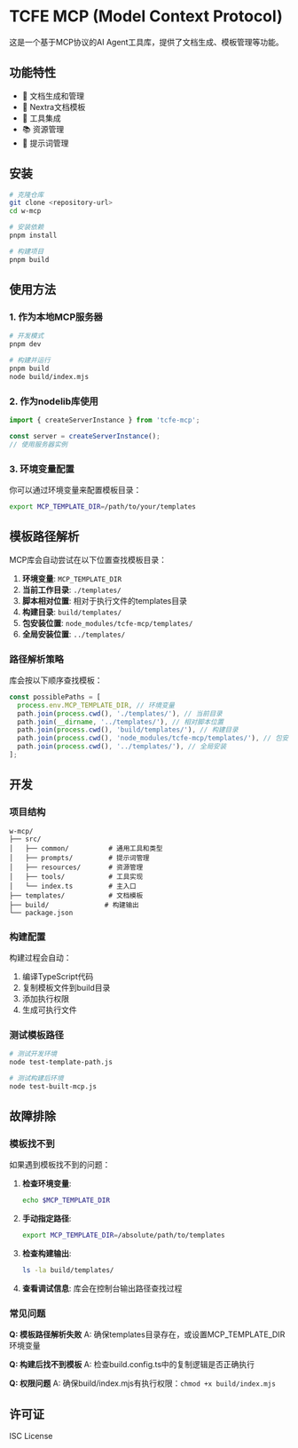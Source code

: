 # TCFE MCP (Model Context Protocol)

这是一个基于MCP协议的AI Agent工具库，提供了文档生成、模板管理等功能。

## 功能特性

- 📝 文档生成和管理
- 🎨 Nextra文档模板
- 🔧 工具集成
- 📚 资源管理
- 💬 提示词管理

## 安装

```bash
# 克隆仓库
git clone <repository-url>
cd w-mcp

# 安装依赖
pnpm install

# 构建项目
pnpm build
```

## 使用方法

### 1. 作为本地MCP服务器

```bash
# 开发模式
pnpm dev

# 构建并运行
pnpm build
node build/index.mjs
```

### 2. 作为nodelib库使用

```javascript
import { createServerInstance } from 'tcfe-mcp';

const server = createServerInstance();
// 使用服务器实例
```

### 3. 环境变量配置

你可以通过环境变量来配置模板目录：

```bash
export MCP_TEMPLATE_DIR=/path/to/your/templates
```

## 模板路径解析

MCP库会自动尝试在以下位置查找模板目录：

1. **环境变量**: `MCP_TEMPLATE_DIR`
2. **当前工作目录**: `./templates/`
3. **脚本相对位置**: 相对于执行文件的templates目录
4. **构建目录**: `build/templates/`
5. **包安装位置**: `node_modules/tcfe-mcp/templates/`
6. **全局安装位置**: `../templates/`

### 路径解析策略

库会按以下顺序查找模板：

```javascript
const possiblePaths = [
  process.env.MCP_TEMPLATE_DIR, // 环境变量
  path.join(process.cwd(), './templates/'), // 当前目录
  path.join(__dirname, '../templates/'), // 相对脚本位置
  path.join(process.cwd(), 'build/templates/'), // 构建目录
  path.join(process.cwd(), 'node_modules/tcfe-mcp/templates/'), // 包安装
  path.join(process.cwd(), '../templates/'), // 全局安装
];
```

## 开发

### 项目结构

```
w-mcp/
├── src/
│   ├── common/          # 通用工具和类型
│   ├── prompts/         # 提示词管理
│   ├── resources/       # 资源管理
│   ├── tools/           # 工具实现
│   └── index.ts         # 主入口
├── templates/           # 文档模板
├── build/              # 构建输出
└── package.json
```

### 构建配置

构建过程会自动：

1. 编译TypeScript代码
2. 复制模板文件到build目录
3. 添加执行权限
4. 生成可执行文件

### 测试模板路径

```bash
# 测试开发环境
node test-template-path.js

# 测试构建后环境
node test-built-mcp.js
```

## 故障排除

### 模板找不到

如果遇到模板找不到的问题：

1. **检查环境变量**:

   ```bash
   echo $MCP_TEMPLATE_DIR
   ```

2. **手动指定路径**:

   ```bash
   export MCP_TEMPLATE_DIR=/absolute/path/to/templates
   ```

3. **检查构建输出**:

   ```bash
   ls -la build/templates/
   ```

4. **查看调试信息**:
   库会在控制台输出路径查找过程

### 常见问题

**Q: 模板路径解析失败**
A: 确保templates目录存在，或设置MCP_TEMPLATE_DIR环境变量

**Q: 构建后找不到模板**
A: 检查build.config.ts中的复制逻辑是否正确执行

**Q: 权限问题**
A: 确保build/index.mjs有执行权限：`chmod +x build/index.mjs`

## 许可证

ISC License
